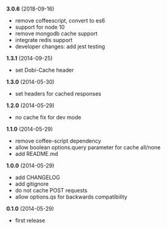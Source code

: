 **3.0.6** (2018-09-16)
  - remove coffeescript, convert to es6
  - support for node 10
  - remove mongodb cache support
  - integrate redis support
  - developer changes: add jest testing

**1.3.1** (2014-09-25)

 - set Dobi-Cache header

**1.3.0** (2014-05-30)

 - set headers for cached responses

**1.2.0** (2014-05-29)

 - no cache fix for dev mode

**1.1.0** (2014-05-29)

 - remove coffee-script dependency
 - allow boolean options.query parameter for cache all/none
 - add README.md

**1.0.0** (2014-05-29)

 - add CHANGELOG
 - add gitignore
 - do not cache POST requests
 - allow options.qs for backwards compatibility

**0.1.0** (2014-05-29)

 - first release
